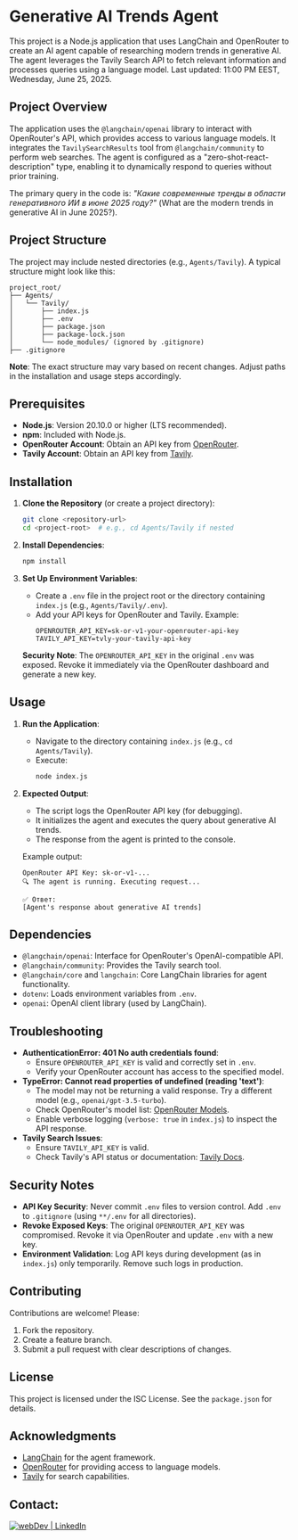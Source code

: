 # Generative AI Trends Agent

This project is a Node.js application that uses LangChain and OpenRouter to create an AI agent capable of researching modern trends in generative AI. The agent leverages the Tavily Search API to fetch relevant information and processes queries using a language model. Last updated: 11:00 PM EEST, Wednesday, June 25, 2025.

## Project Overview

The application uses the `@langchain/openai` library to interact with OpenRouter's API, which provides access to various language models. It integrates the `TavilySearchResults` tool from `@langchain/community` to perform web searches. The agent is configured as a "zero-shot-react-description" type, enabling it to dynamically respond to queries without prior training.

The primary query in the code is: *"Какие современные тренды в области генеративного ИИ в июне 2025 году?"* (What are the modern trends in generative AI in June 2025?).

## Project Structure

The project may include nested directories (e.g., `Agents/Tavily`). A typical structure might look like this:
```
project_root/
├── Agents/
│   └── Tavily/
│       ├── index.js
│       ├── .env
│       ├── package.json
│       ├── package-lock.json
│       └── node_modules/ (ignored by .gitignore)
├── .gitignore
```

**Note**: The exact structure may vary based on recent changes. Adjust paths in the installation and usage steps accordingly.

## Prerequisites

- **Node.js**: Version 20.10.0 or higher (LTS recommended).
- **npm**: Included with Node.js.
- **OpenRouter Account**: Obtain an API key from [OpenRouter](https://openrouter.ai).
- **Tavily Account**: Obtain an API key from [Tavily](https://tavily.com).

## Installation

1. **Clone the Repository** (or create a project directory):
   ```bash
   git clone <repository-url>
   cd <project-root>  # e.g., cd Agents/Tavily if nested
   ```

2. **Install Dependencies**:
   ```bash
   npm install
   ```

3. **Set Up Environment Variables**:
   - Create a `.env` file in the project root or the directory containing `index.js` (e.g., `Agents/Tavily/.env`).
   - Add your API keys for OpenRouter and Tavily. Example:
     ```env
     OPENROUTER_API_KEY=sk-or-v1-your-openrouter-api-key
     TAVILY_API_KEY=tvly-your-tavily-api-key
     ```

   **Security Note**: The `OPENROUTER_API_KEY` in the original `.env` was exposed. Revoke it immediately via the OpenRouter dashboard and generate a new key.

## Usage

1. **Run the Application**:
   - Navigate to the directory containing `index.js` (e.g., `cd Agents/Tavily`).
   - Execute:
     ```bash
     node index.js
     ```

2. **Expected Output**:
   - The script logs the OpenRouter API key (for debugging).
   - It initializes the agent and executes the query about generative AI trends.
   - The response from the agent is printed to the console.

   Example output:
   ```
   OpenRouter API Key: sk-or-v1-...
   🔍 The agent is running. Executing request...

   ✅ Ответ:
   [Agent's response about generative AI trends]
   ```

## Dependencies

- `@langchain/openai`: Interface for OpenRouter's OpenAI-compatible API.
- `@langchain/community`: Provides the Tavily search tool.
- `@langchain/core` and `langchain`: Core LangChain libraries for agent functionality.
- `dotenv`: Loads environment variables from `.env`.
- `openai`: OpenAI client library (used by LangChain).

## Troubleshooting

- **AuthenticationError: 401 No auth credentials found**:
  - Ensure `OPENROUTER_API_KEY` is valid and correctly set in `.env`.
  - Verify your OpenRouter account has access to the specified model.
- **TypeError: Cannot read properties of undefined (reading 'text')**:
  - The model may not be returning a valid response. Try a different model (e.g., `openai/gpt-3.5-turbo`).
  - Check OpenRouter's model list: [OpenRouter Models](https://openrouter.ai/docs/models).
  - Enable verbose logging (`verbose: true` in `index.js`) to inspect the API response.
- **Tavily Search Issues**:
  - Ensure `TAVILY_API_KEY` is valid.
  - Check Tavily's API status or documentation: [Tavily Docs](https://docs.tavily.com).

## Security Notes

- **API Key Security**: Never commit `.env` files to version control. Add `.env` to `.gitignore` (using `**/.env` for all directories).
- **Revoke Exposed Keys**: The original `OPENROUTER_API_KEY` was compromised. Revoke it via OpenRouter and update `.env` with a new key.
- **Environment Validation**: Log API keys during development (as in `index.js`) only temporarily. Remove such logs in production.

## Contributing

Contributions are welcome! Please:
1. Fork the repository.
2. Create a feature branch.
3. Submit a pull request with clear descriptions of changes.

## License

This project is licensed under the ISC License. See the `package.json` for details.

## Acknowledgments

- [LangChain](https://js.langchain.com) for the agent framework.
- [OpenRouter](https://openrouter.ai) for providing access to language models.
- [Tavily](https://tavily.com) for search capabilities.

## Contact:

[<img alt="webDev | LinkedIn" src="https://img.shields.io/badge/linkedin-0077B5.svg?&style=for-the-badge&logo=linkedin&logoColor=white" />][linkedin]

[linkedin]: https://www.linkedin.com/in/sergiy-antonyuk/